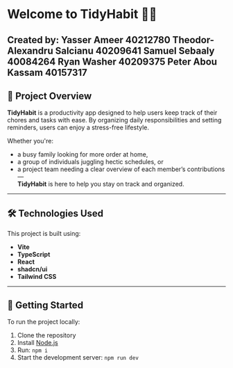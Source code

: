 # Welcome to **TidyHabit** 🧹✨

Created by:
Yasser Ameer 40212780
Theodor-Alexandru Salcianu 40209641
Samuel Sebaaly 40084264
Ryan Washer 40209375
Peter Abou Kassam 40157317
---

## 📘 Project Overview

**TidyHabit** is a productivity app designed to help users keep track of their chores and tasks with ease. By organizing daily responsibilities and setting reminders, users can enjoy a stress-free lifestyle.

Whether you're:
- a busy family looking for more order at home,  
- a group of individuals juggling hectic schedules, or  
- a project team needing a clear overview of each member’s contributions—  
**TidyHabit** is here to help you stay on track and organized.

---

## 🛠️ Technologies Used

This project is built using:

- **Vite**
- **TypeScript**
- **React**
- **shadcn/ui**
- **Tailwind CSS**

---

## 🚀 Getting Started

To run the project locally:

1. Clone the repository  
2. Install [Node.js](https://nodejs.org/)  
3. Run: `npm i`  
4. Start the development server: `npm run dev`
